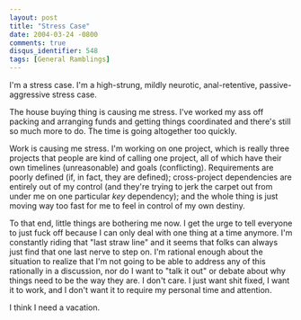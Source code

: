 ```yaml
---
layout: post
title: "Stress Case"
date: 2004-03-24 -0800
comments: true
disqus_identifier: 548
tags: [General Ramblings]
---
```

I'm a stress case. I'm a high-strung, mildly neurotic, anal-retentive,
passive-aggressive stress case.

 The house buying thing is causing me stress. I've worked my ass off
packing and arranging funds and getting things coordinated and there's
still so much more to do. The time is going altogether too quickly.

 Work is causing me stress. I'm working on one project, which is really
three projects that people are kind of calling one project, all of which
have their own timelines (unreasonable) and goals (conflicting).
Requirements are poorly defined (if, in fact, they are defined);
cross-project dependencies are entirely out of my control (and they're
trying to jerk the carpet out from under me on one particular *key*
dependency); and the whole thing is just moving way too fast for me to
feel in control of my own destiny.

 To that end, little things are bothering me now. I get the urge to tell
everyone to just fuck off because I can only deal with one thing at a
time anymore. I'm constantly riding that "last straw line" and it seems
that folks can always just find that one last nerve to step on. I'm
rational enough about the situation to realize that I'm not going to be
able to address any of this rationally in a discussion, nor do I want to
"talk it out" or debate about why things need to be the way they are. I
don't care. I just want shit fixed, I want it to work, and I don't want
it to require my personal time and attention.

 I think I need a vacation.
